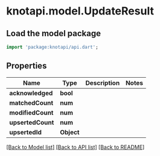 # knotapi.model.UpdateResult

## Load the model package
```dart
import 'package:knotapi/api.dart';
```

## Properties
Name | Type | Description | Notes
------------ | ------------- | ------------- | -------------
**acknowledged** | **bool** |  | 
**matchedCount** | **num** |  | 
**modifiedCount** | **num** |  | 
**upsertedCount** | **num** |  | 
**upsertedId** | **Object** |  | 

[[Back to Model list]](../README.md#documentation-for-models) [[Back to API list]](../README.md#documentation-for-api-endpoints) [[Back to README]](../README.md)


